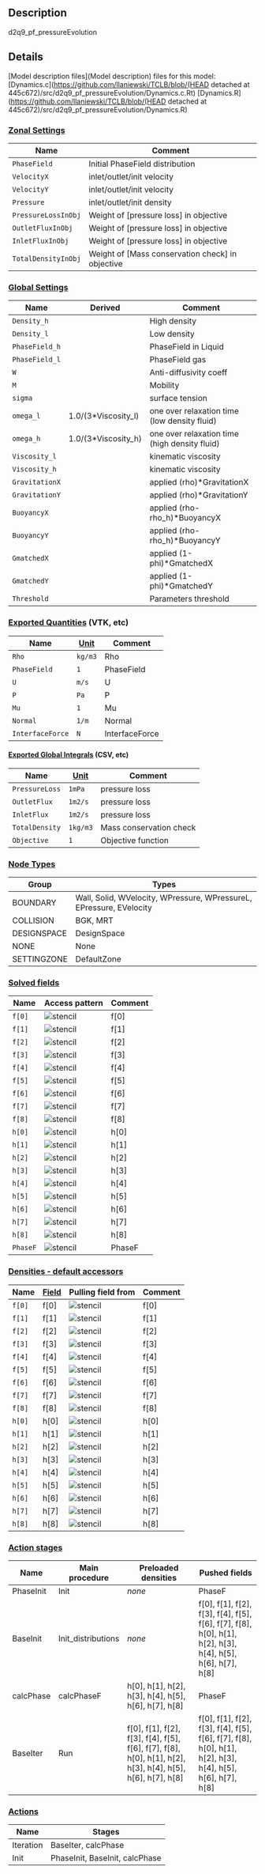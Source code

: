

## Description
d2q9_pf_pressureEvolution


## Details
[Model description files](Model description) files for this model:
[Dynamics.c](https://github.com/llaniewski/TCLB/blob/(HEAD detached at 445c672)/src/d2q9_pf_pressureEvolution/Dynamics.c.Rt)
[Dynamics.R](https://github.com/llaniewski/TCLB/blob/(HEAD detached at 445c672)/src/d2q9_pf_pressureEvolution/Dynamics.R)

### [Zonal Settings](Settings)

| Name | Comment |
| --- | --- |
|`PhaseField`|Initial PhaseField distribution|
|`VelocityX`|inlet/outlet/init velocity|
|`VelocityY`|inlet/outlet/init velocity|
|`Pressure`|inlet/outlet/init density|
|`PressureLossInObj`|Weight of [pressure loss] in objective|
|`OutletFluxInObj`|Weight of [pressure loss] in objective|
|`InletFluxInObj`|Weight of [pressure loss] in objective|
|`TotalDensityInObj`|Weight of [Mass conservation check] in objective|


### [Global Settings](Settings)

| Name | Derived | Comment |
| --- | --- | --- |
|`Density_h`||High density|
|`Density_l`||Low  density|
|`PhaseField_h`||PhaseField in Liquid|
|`PhaseField_l`||PhaseField gas|
|`W`||Anti-diffusivity coeff|
|`M`||Mobility|
|`sigma`||surface tension|
|`omega_l`|1.0/(3*Viscosity_l)|one over relaxation time (low density fluid)|
|`omega_h`|1.0/(3*Viscosity_h)|one over relaxation time (high density fluid)|
|`Viscosity_l`||kinematic viscosity|
|`Viscosity_h`||kinematic viscosity|
|`GravitationX`||applied (rho)*GravitationX|
|`GravitationY`||applied (rho)*GravitationY|
|`BuoyancyX`||applied (rho-rho_h)*BuoyancyX|
|`BuoyancyY`||applied (rho-rho_h)*BuoyancyY|
|`GmatchedX`||applied (1-phi)*GmatchedX|
|`GmatchedY`||applied (1-phi)*GmatchedY|
|`Threshold`||Parameters threshold|

### [Exported Quantities](Quantities) (VTK, etc)

| Name | [Unit](Units) | Comment |
| --- | --- | --- |
|`Rho`|`kg/m3`|Rho|
|`PhaseField`|`1`|PhaseField|
|`U`|`m/s`|U|
|`P`|`Pa`|P|
|`Mu`|`1`|Mu|
|`Normal`|`1/m`|Normal|
|`InterfaceForce`|`N`|InterfaceForce|

#### [Exported Global Integrals](Globals) (CSV, etc)

| Name | [Unit](Units) | Comment |
| --- | --- | --- |
|`PressureLoss`|`1mPa`|pressure loss|
|`OutletFlux`|`1m2/s`|pressure loss|
|`InletFlux`|`1m2/s`|pressure loss|
|`TotalDensity`|`1kg/m3`|Mass conservation check|
|`Objective`|`1`|Objective function|

### [Node Types](Node-Types)

| Group | Types |
| --- | --- |
|BOUNDARY|Wall, Solid, WVelocity, WPressure, WPressureL, EPressure, EVelocity|
|COLLISION|BGK, MRT|
|DESIGNSPACE|DesignSpace|
|NONE|None|
|SETTINGZONE|DefaultZone|

### [Solved fields](Fields)

| Name | Access pattern | Comment |
| --- | --- | --- |
|`f[0]`|![stencil](/images/st_a2p0p0p0p0p0p0.png)|f[0]|
|`f[1]`|![stencil](/images/st_a2n1p0p0n1p0p0.png)|f[1]|
|`f[2]`|![stencil](/images/st_a2p0n1p0p0n1p0.png)|f[2]|
|`f[3]`|![stencil](/images/st_a2p1p0p0p1p0p0.png)|f[3]|
|`f[4]`|![stencil](/images/st_a2p0p1p0p0p1p0.png)|f[4]|
|`f[5]`|![stencil](/images/st_a2n1n1p0n1n1p0.png)|f[5]|
|`f[6]`|![stencil](/images/st_a2p1n1p0p1n1p0.png)|f[6]|
|`f[7]`|![stencil](/images/st_a2p1p1p0p1p1p0.png)|f[7]|
|`f[8]`|![stencil](/images/st_a2n1p1p0n1p1p0.png)|f[8]|
|`h[0]`|![stencil](/images/st_a2p0p0p0p0p0p0.png)|h[0]|
|`h[1]`|![stencil](/images/st_a2n1p0p0n1p0p0.png)|h[1]|
|`h[2]`|![stencil](/images/st_a2p0n1p0p0n1p0.png)|h[2]|
|`h[3]`|![stencil](/images/st_a2p1p0p0p1p0p0.png)|h[3]|
|`h[4]`|![stencil](/images/st_a2p0p1p0p0p1p0.png)|h[4]|
|`h[5]`|![stencil](/images/st_a2n1n1p0n1n1p0.png)|h[5]|
|`h[6]`|![stencil](/images/st_a2p1n1p0p1n1p0.png)|h[6]|
|`h[7]`|![stencil](/images/st_a2p1p1p0p1p1p0.png)|h[7]|
|`h[8]`|![stencil](/images/st_a2n1p1p0n1p1p0.png)|h[8]|
|`PhaseF`|![stencil](/images/st_a2n2n2p0p2p2p0.png)|PhaseF|

### [Densities - default accessors](Densities)

| Name | [Field](Fields) | Pulling field from | Comment |
| --- | --- | --- | --- |
|`f[0]`|f[0]|![stencil](/images/st_a2p0p0p0p0p0p0.png)|f[0]|
|`f[1]`|f[1]|![stencil](/images/st_a2p1p0p0p1p0p0.png)|f[1]|
|`f[2]`|f[2]|![stencil](/images/st_a2p0p1p0p0p1p0.png)|f[2]|
|`f[3]`|f[3]|![stencil](/images/st_a2n1p0p0n1p0p0.png)|f[3]|
|`f[4]`|f[4]|![stencil](/images/st_a2p0n1p0p0n1p0.png)|f[4]|
|`f[5]`|f[5]|![stencil](/images/st_a2p1p1p0p1p1p0.png)|f[5]|
|`f[6]`|f[6]|![stencil](/images/st_a2n1p1p0n1p1p0.png)|f[6]|
|`f[7]`|f[7]|![stencil](/images/st_a2n1n1p0n1n1p0.png)|f[7]|
|`f[8]`|f[8]|![stencil](/images/st_a2p1n1p0p1n1p0.png)|f[8]|
|`h[0]`|h[0]|![stencil](/images/st_a2p0p0p0p0p0p0.png)|h[0]|
|`h[1]`|h[1]|![stencil](/images/st_a2p1p0p0p1p0p0.png)|h[1]|
|`h[2]`|h[2]|![stencil](/images/st_a2p0p1p0p0p1p0.png)|h[2]|
|`h[3]`|h[3]|![stencil](/images/st_a2n1p0p0n1p0p0.png)|h[3]|
|`h[4]`|h[4]|![stencil](/images/st_a2p0n1p0p0n1p0.png)|h[4]|
|`h[5]`|h[5]|![stencil](/images/st_a2p1p1p0p1p1p0.png)|h[5]|
|`h[6]`|h[6]|![stencil](/images/st_a2n1p1p0n1p1p0.png)|h[6]|
|`h[7]`|h[7]|![stencil](/images/st_a2n1n1p0n1n1p0.png)|h[7]|
|`h[8]`|h[8]|![stencil](/images/st_a2p1n1p0p1n1p0.png)|h[8]|

### [Action stages](Stages)

| Name | Main procedure | Preloaded densities | Pushed fields |
| --- | --- | --- | --- |
|PhaseInit|Init|_none_|PhaseF|
|BaseInit|Init_distributions|_none_|f[0], f[1], f[2], f[3], f[4], f[5], f[6], f[7], f[8], h[0], h[1], h[2], h[3], h[4], h[5], h[6], h[7], h[8]|
|calcPhase|calcPhaseF|h[0], h[1], h[2], h[3], h[4], h[5], h[6], h[7], h[8]|PhaseF|
|BaseIter|Run|f[0], f[1], f[2], f[3], f[4], f[5], f[6], f[7], f[8], h[0], h[1], h[2], h[3], h[4], h[5], h[6], h[7], h[8]|f[0], f[1], f[2], f[3], f[4], f[5], f[6], f[7], f[8], h[0], h[1], h[2], h[3], h[4], h[5], h[6], h[7], h[8]|


### [Actions](Stages)

| Name | Stages |
| --- | --- |
|Iteration|BaseIter, calcPhase|
|Init|PhaseInit, BaseInit, calcPhase|

